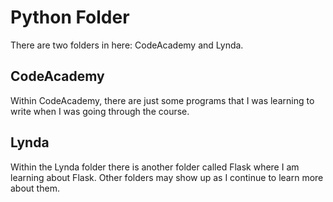 # Python Folder

There are two folders in here: CodeAcademy and Lynda.

## CodeAcademy 
Within CodeAcademy, there are just some programs that I was learning to write when I was going through the course.

## Lynda
Within the Lynda folder there is another folder called Flask where I am learning about Flask.
Other folders may show up as I continue to learn more about them.
